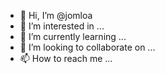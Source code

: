 - 👋 Hi, I’m @jomloa
- 👀 I’m interested in ...
- 🌱 I’m currently learning ...
- 💞️ I’m looking to collaborate on ...
- 📫 How to reach me ...

<!---
jomloa/jomloa is a ✨ special ✨ repository because its `README.md` (this file) appears on your GitHub profile.
You can click the Preview link to take a look at your changes.
--->
